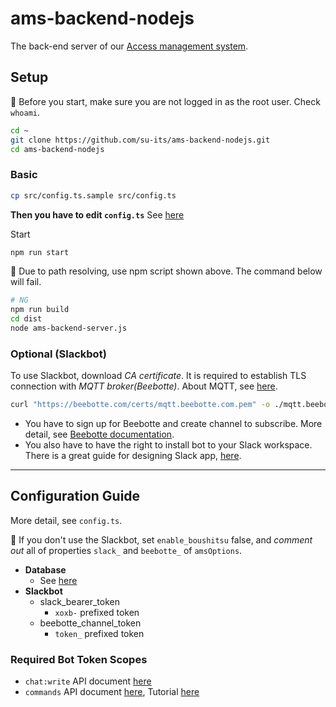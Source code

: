 # ams-backend-nodejs
The back-end server of our [Access management system](https://github.com/su-its/Access-management-system).

## Setup

:memo: Before you start, make sure you are not logged in as the root user. Check `whoami`.

```bash
cd ~
git clone https://github.com/su-its/ams-backend-nodejs.git
cd ams-backend-nodejs
```

### Basic

```bash
cp src/config.ts.sample src/config.ts
```

**Then you have to edit `config.ts`** See [here](#Configuration-Guide)

Start

```bash
npm run start
```

:loudspeaker: Due to path resolving, use npm script shown above. The command below will fail.

```bash
# NG
npm run build
cd dist
node ams-backend-server.js
```

### Optional (Slackbot)

To use Slackbot, download *CA certificate*. It is required to establish TLS connection with *MQTT broker(Beebotte)*. About MQTT, see [here](https://beebotte.com/docs/mqtt).

```bash
curl "https://beebotte.com/certs/mqtt.beebotte.com.pem" -o ./mqtt.beebotte.com.pem
```

- You have to sign up for Beebotte and create channel to subscribe. More detail, see [Beebotte documentation](https://beebotte.com/overview).
- You also have to have the right to install bot to your Slack workspace. There is a great guide for designing Slack app, [here](https://api.slack.com/start/overview#apps).

---

## Configuration Guide

More detail, see `config.ts`.

:loudspeaker: If you don't use the Slackbot, set `enable_boushitsu` false, and *comment out* all of properties `slack_` and `beebotte_` of `amsOptions`.

- **Database**
  - See [here](https://github.com/mysqljs/mysql#connection-options)
- **Slackbot**
  - slack_bearer_token
    - `xoxb-` prefixed token
  - beebotte_channel_token
    - `token_` prefixed token

### Required Bot Token Scopes
- `chat:write` API document [here](https://api.slack.com/scopes/chat:write)
- `commands` API document [here](https://api.slack.com/scopes/commands), Tutorial [here](https://api.slack.com/interactivity/slash-commands)
